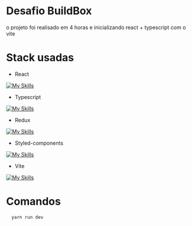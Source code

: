 # Desafio BuildBox

o projeto foi realisado em 4 horas e inicializando react + typescript com o vite

# Stack usadas

- React
  
[![My Skills](https://skillicons.dev/icons?i=react&perline=3)](https://skillicons.dev)

- Typescript
  
[![My Skills](https://skillicons.dev/icons?i=ts&perline=3)](https://skillicons.dev)

- Redux
  
[![My Skills](https://skillicons.dev/icons?i=redux&perline=3)](https://skillicons.dev)

- Styled-components
  
[![My Skills](https://skillicons.dev/icons?i=styledcomponents&perline=3)](https://skillicons.dev)

- Vite
  
[![My Skills](https://skillicons.dev/icons?i=vite&perline=3)](https://skillicons.dev)

# Comandos

```npm
  yarn run dev
```
